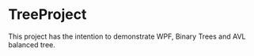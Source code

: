 # TreeProject
This project has the intention to demonstrate WPF, Binary Trees and AVL balanced tree. 
